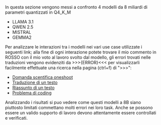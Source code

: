 In questa sezione vengono messi a confronto 4 modelli da 8 miliardi di parametri quantizzati in Q4_K_M

- LLAMA 3.1
- QWEN 2.5
- MISTRAL
- GEMMA2

Per analizzare le interazioni tra i modelli nei vari use case utilizzate i seguenti link; alla fine di ogni interazione potete trovare il mio commento in ROSSO con il mio voto al lavoro svolto dal modello, gli errori trovati nelle traduzioni vengono evidenziti da >>>{ERROR}<<< per visualizzarli facilmente effettuate una ricerca nella pagina (ctrl+f) di ">>>":

- [Domanda scentifica oneshoot](https://it-alian.github.io/4LLM/8B%20CHALLENGE/oneshoot_llm_interaction.htm)
- [Traduzione di un testo](https://it-alian.github.io/4LLM/8B%20CHALLENGE/translate_llm_interaction.htm)
- [Riassunto di un testo](https://it-alian.github.io/4LLM/8B%20CHALLENGE/summary_llm_interaction.htm)
- [Problema di coding](https://it-alian.github.io/4LLM/8B%20CHALLENGE/coding_llm_interaction.htm)

Analizzando i risultati si puo vedere come questi modelli a 8B siano piuttosto limitati commettano molti errori nei loro task. Anche se possono essere un valido supporto di lavoro devono attentamente essere controllati e verificati.
